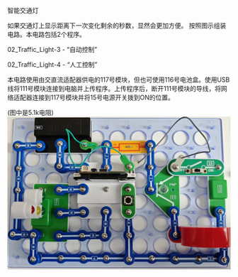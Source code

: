 智能交通灯

如果交通灯上显示距离下一次变化剩余的秒数，显然会更加方便。
按照图示组装电路。本电路包括2个程序。

02_Traffic_Light-3 - “自动控制”

02_Traffic_Light-4 - “人工控制”

本电路使用由交直流适配器供电的117号模块，但也可使用116号电池盒。使用USB线将111号模块连接到电脑并上传程序。上传程序后，断开111号模块的导线，将网络适配器连接到117号模块并将15号电源开关拨到ON的位置。

(图中是5.1k电阻)
![](058p1.jpg)